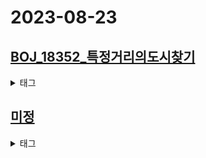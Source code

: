 # 2023-08-23 

## [BOJ_18352_특정거리의도시찾기](https://www.acmicpc.net/problem/18352)
<details><summary>태그</summary><div markdown="1"> `#그래프 #Dijkstra #BFS` </div></details>

## [미정](https://www.acmicpc.net/problem/)
<details><summary>태그</summary><div markdown="1"> `#` </div></details>
